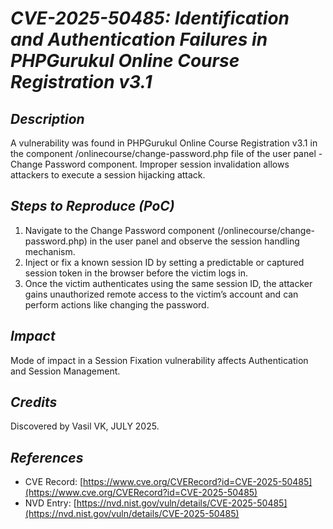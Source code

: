 # *CVE-2025-50485: Identification and Authentication Failures in PHPGurukul Online Course Registration v3.1*

## *Description*

A vulnerability was found in PHPGurukul Online Course Registration v3.1 in the component /onlinecourse/change-password.php file of the user panel - Change Password component. Improper session invalidation allows attackers to
execute a session hijacking attack.

## *Steps to Reproduce (PoC)*

1. Navigate to the Change Password component (/onlinecourse/change-password.php) in the user panel and observe the session handling mechanism.
2. Inject or fix a known session ID by setting a predictable or captured session token in the browser before the victim logs in.
3. Once the victim authenticates using the same session ID, the attacker gains unauthorized remote access to the victim’s account and can perform actions like changing the password.

## *Impact*

Mode of impact in a Session Fixation vulnerability affects Authentication and Session&nbsp;Management.

## *Credits*

Discovered by Vasil VK, JULY 2025.

## *References*

- CVE Record: [https://www.cve.org/CVERecord?id=CVE-2025-50485](https://www.cve.org/CVERecord?id=CVE-2025-50485)
- NVD Entry: [https://nvd.nist.gov/vuln/details/CVE-2025-50485](https://nvd.nist.gov/vuln/details/CVE-2025-50485)